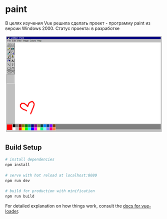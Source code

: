 # paint

В целях изучения Vue решила сделать проект - программу paint из версии Windows 2000. Статус проекта: в разработке

![Иллюстрация к проекту](https://github.com/helmetica/paint2000/raw/master/screen.png)

## Build Setup

``` bash
# install dependencies
npm install

# serve with hot reload at localhost:8080
npm run dev

# build for production with minification
npm run build
```

For detailed explanation on how things work, consult the [docs for vue-loader](http://vuejs.github.io/vue-loader).

